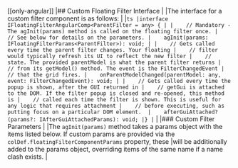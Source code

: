 [[only-angular]]
|## Custom Floating Filter Interface
|
|The interface for a custom filter component is as follows:
|
|```ts
|interface IFloatingFilterAngularComp<ParentFilter = any> {
|
|    // Mandatory - The agInit(params) method is called on the floating filter once.
|    // See below for details on the parameters.
|    agInit(params: IFloatingFilterParams<ParentFilter>): void;
|
|    // Gets called every time the parent filter changes. Your floating
|    // filter would typically refresh its UI to reflect the new filter
|    // state. The provided parentModel is what the parent filter returns
|    // from its getModel() method. The event is the FilterChangedEvent
|    // that the grid fires.
|    onParentModelChanged(parentModel: any, event: FilterChangedEvent): void;
|
|    // Gets called every time the popup is shown, after the GUI returned in
|    // getGui is attached to the DOM. If the filter popup is closed and re-opened, this method is
|    // called each time the filter is shown. This is useful for any logic that requires attachment
|    // before executing, such as putting focus on a particular DOM element. 
|    afterGuiAttached?(params?: IAfterGuiAttachedParams): void;
|}
|```
|
|### Custom Filter Parameters
|
|The `agInit(params)` method takes a params object with the items listed below. If custom params are provided via the `colDef.floatingFilterComponentParams` property, these
|will be additionally added to the params object, overriding items of the same name if a name clash exists.
|

